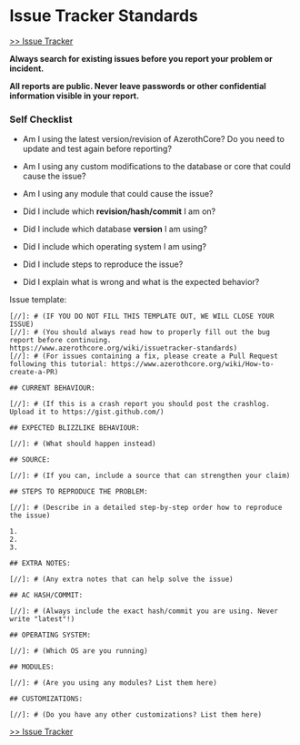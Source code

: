# Issue Tracker Standards

[>> Issue Tracker](https://github.com/azerothcore/azerothcore-wotlk/issues)

**Always search for existing issues before you report your problem or incident.**

**All reports are public. Never leave passwords or other confidential information visible in your report.**

### Self Checklist

- Am I using the latest version/revision of AzerothCore? Do you need to update and test again before reporting?

- Am I using any custom modifications to the database or core that could cause the issue?

- Am I using any module that could cause the issue?

- Did I include which **revision/hash/commit** I am on?

- Did I include which database **version** I am using?

- Did I include which operating system I am using?

- Did I include steps to reproduce the issue?

- Did I explain what is wrong and what is the expected behavior?

Issue template:

```
[//]: # (IF YOU DO NOT FILL THIS TEMPLATE OUT, WE WILL CLOSE YOUR ISSUE)
[//]: # (You should always read how to properly fill out the bug report before continuing. https://www.azerothcore.org/wiki/issuetracker-standards)
[//]: # (For issues containing a fix, please create a Pull Request following this tutorial: https://www.azerothcore.org/wiki/How-to-create-a-PR)

## CURRENT BEHAVIOUR:

[//]: # (If this is a crash report you should post the crashlog. Upload it to https://gist.github.com/)

## EXPECTED BLIZZLIKE BEHAVIOUR:

[//]: # (What should happen instead)

## SOURCE:

[//]: # (If you can, include a source that can strengthen your claim)

## STEPS TO REPRODUCE THE PROBLEM:

[//]: # (Describe in a detailed step-by-step order how to reproduce the issue)

1. 
2. 
3. 

## EXTRA NOTES:

[//]: # (Any extra notes that can help solve the issue)

## AC HASH/COMMIT:

[//]: # (Always include the exact hash/commit you are using. Never write "latest"!) 

## OPERATING SYSTEM:

[//]: # (Which OS are you running)

## MODULES:

[//]: # (Are you using any modules? List them here)

## CUSTOMIZATIONS:

[//]: # (Do you have any other customizations? List them here)
```

[>> Issue Tracker](https://github.com/azerothcore/azerothcore-wotlk/issues)
